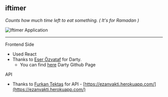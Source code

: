 ## **iftimer**

_Counts how much time left to eat something. ( It's for Ramadan )_

![Iftimer Application](https://i.ibb.co/TqtB03N/Screenshot-1.png)

---

Frontend Side

-   Used React
-   Thanks to [Eser Özvataf](https://github.com/eserozvataf) for Darty.
    -   You can find [here](https://github.com/eserozvataf/create-darty-app) Darty Github Page

API

-   Thanks to [Furkan Tektaş](http://furkantektas.com/) for API - [https://ezanvakti.herokuapp.com/](https://ezanvakti.herokuapp.com/)
